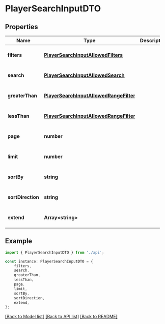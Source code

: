 # PlayerSearchInputDTO


## Properties

Name | Type | Description | Notes
------------ | ------------- | ------------- | -------------
**filters** | [**PlayerSearchInputAllowedFilters**](PlayerSearchInputAllowedFilters.md) |  | [optional] [default to undefined]
**search** | [**PlayerSearchInputAllowedSearch**](PlayerSearchInputAllowedSearch.md) |  | [optional] [default to undefined]
**greaterThan** | [**PlayerSearchInputAllowedRangeFilter**](PlayerSearchInputAllowedRangeFilter.md) |  | [optional] [default to undefined]
**lessThan** | [**PlayerSearchInputAllowedRangeFilter**](PlayerSearchInputAllowedRangeFilter.md) |  | [optional] [default to undefined]
**page** | **number** |  | [optional] [default to undefined]
**limit** | **number** |  | [optional] [default to undefined]
**sortBy** | **string** |  | [optional] [default to undefined]
**sortDirection** | **string** |  | [optional] [default to undefined]
**extend** | **Array&lt;string&gt;** |  | [optional] [default to undefined]

## Example

```typescript
import { PlayerSearchInputDTO } from './api';

const instance: PlayerSearchInputDTO = {
    filters,
    search,
    greaterThan,
    lessThan,
    page,
    limit,
    sortBy,
    sortDirection,
    extend,
};
```

[[Back to Model list]](../README.md#documentation-for-models) [[Back to API list]](../README.md#documentation-for-api-endpoints) [[Back to README]](../README.md)
